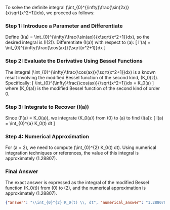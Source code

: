 


To solve the definite integral \(\int_{0}^{\infty}\frac{\sin(2x)}{x\sqrt{x^2+1}}dx\), we proceed as follows:

### Step 1: Introduce a Parameter and Differentiate
Define \(I(a) = \int_{0}^{\infty}\frac{\sin(ax)}{x\sqrt{x^2+1}}dx\), so the desired integral is \(I(2)\). Differentiate \(I(a)\) with respect to \(a\):
\[
I'(a) = \int_{0}^{\infty}\frac{\cos(ax)}{\sqrt{x^2+1}}dx
\]

### Step 2: Evaluate the Derivative Using Bessel Functions
The integral \(\int_{0}^{\infty}\frac{\cos(ax)}{\sqrt{x^2+1}}dx\) is a known result involving the modified Bessel function of the second kind, \(K_0(z)\). Specifically:
\[
\int_{0}^{\infty}\frac{\cos(ax)}{\sqrt{x^2+1}}dx = K_0(a)
\]
where \(K_0(a)\) is the modified Bessel function of the second kind of order 0.

### Step 3: Integrate to Recover \(I(a)\)
Since \(I'(a) = K_0(a)\), we integrate \(K_0(a)\) from \(0\) to \(a\) to find \(I(a)\):
\[
I(a) = \int_{0}^{a} K_0(t) dt
\]

### Step 4: Numerical Approximation
For \(a = 2\), we need to compute \(\int_{0}^{2} K_0(t) dt\). Using numerical integration techniques or references, the value of this integral is approximately \(1.28807\).


### Final Answer
The exact answer is expressed as the integral of the modified Bessel function \(K_0(t)\) from \(0\) to \(2\), and the numerical approximation is approximately \(1.28807\).

```json
{"answer": "\\int_{0}^{2} K_0(t) \\, dt", "numerical_answer": "1.2880700000"}
```